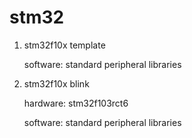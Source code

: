 # stm32

1. stm32f10x template

   software: standard peripheral libraries
   
2. stm32f10x blink

   hardware: stm32f103rct6

   software: standard peripheral libraries
